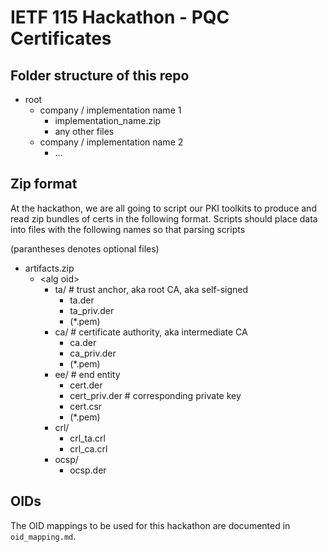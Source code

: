 # IETF 115 Hackathon - PQC Certificates

## Folder structure of this repo

- root
  - company / implementation name 1
    - implementation_name.zip
    - any other files
  - company / implementation name 2
    - ...



## Zip format

At the hackathon, we are all going to script our PKI toolkits to produce and read zip bundles of certs in the following format. Scripts should place data into files with the following names so that parsing scripts 

(parantheses denotes optional files)

- artifacts.zip
    - \<alg oid\>
        - ta/     # trust anchor, aka root CA, aka self-signed
            - ta.der
            - ta_priv.der
            - (*.pem)
        - ca/     # certificate authority, aka intermediate CA
            - ca.der
            - ca_priv.der
            - (*.pem)
        - ee/     # end entity
            - cert.der
            - cert_priv.der    # corresponding private key
            - cert.csr
            - (*.pem)
        - crl/
            - crl_ta.crl
            - crl_ca.crl
        - ocsp/
            - ocsp.der


## OIDs

The OID mappings to be used for this hackathon are documented in `oid_mapping.md`.